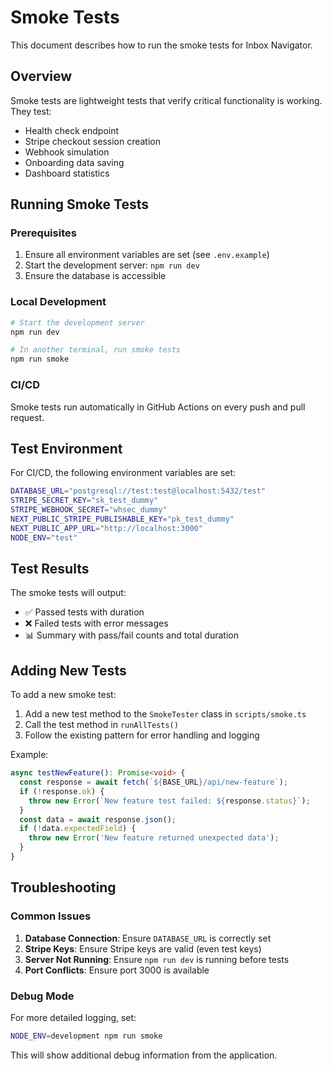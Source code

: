 # Smoke Tests

This document describes how to run the smoke tests for Inbox Navigator.

## Overview

Smoke tests are lightweight tests that verify critical functionality is working. They test:

- Health check endpoint
- Stripe checkout session creation
- Webhook simulation
- Onboarding data saving
- Dashboard statistics

## Running Smoke Tests

### Prerequisites

1. Ensure all environment variables are set (see `.env.example`)
2. Start the development server: `npm run dev`
3. Ensure the database is accessible

### Local Development

```bash
# Start the development server
npm run dev

# In another terminal, run smoke tests
npm run smoke
```

### CI/CD

Smoke tests run automatically in GitHub Actions on every push and pull request.

## Test Environment

For CI/CD, the following environment variables are set:

```bash
DATABASE_URL="postgresql://test:test@localhost:5432/test"
STRIPE_SECRET_KEY="sk_test_dummy"
STRIPE_WEBHOOK_SECRET="whsec_dummy"
NEXT_PUBLIC_STRIPE_PUBLISHABLE_KEY="pk_test_dummy"
NEXT_PUBLIC_APP_URL="http://localhost:3000"
NODE_ENV="test"
```

## Test Results

The smoke tests will output:

- ✅ Passed tests with duration
- ❌ Failed tests with error messages
- 📊 Summary with pass/fail counts and total duration

## Adding New Tests

To add a new smoke test:

1. Add a new test method to the `SmokeTester` class in `scripts/smoke.ts`
2. Call the test method in `runAllTests()`
3. Follow the existing pattern for error handling and logging

Example:

```typescript
async testNewFeature(): Promise<void> {
  const response = await fetch(`${BASE_URL}/api/new-feature`);
  if (!response.ok) {
    throw new Error(`New feature test failed: ${response.status}`);
  }
  const data = await response.json();
  if (!data.expectedField) {
    throw new Error('New feature returned unexpected data');
  }
}
```

## Troubleshooting

### Common Issues

1. **Database Connection**: Ensure `DATABASE_URL` is correctly set
2. **Stripe Keys**: Ensure Stripe keys are valid (even test keys)
3. **Server Not Running**: Ensure `npm run dev` is running before tests
4. **Port Conflicts**: Ensure port 3000 is available

### Debug Mode

For more detailed logging, set:

```bash
NODE_ENV=development npm run smoke
```

This will show additional debug information from the application.
